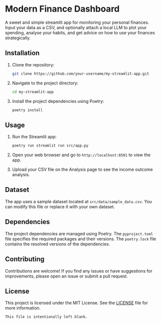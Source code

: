 # Modern Finance Dashboard

A sweet and simple streamlit app for monitoring your personal finances. Input your data as a CSV, and optionally attach a local LLM to plot your spending, analyse your habits, and get advice on how to use your finances strategically. 

## Installation

1. Clone the repository:

   ```bash
   git clone https://github.com/your-username/my-streamlit-app.git
   ```

2. Navigate to the project directory:

   ```bash
   cd my-streamlit-app
   ```

3. Install the project dependencies using Poetry:

   ```bash
   poetry install
   ```

## Usage

1. Run the Streamlit app:

   ```bash
   poetry run streamlit run src/app.py
   ```

2. Open your web browser and go to `http://localhost:8501` to view the app.

3. Upload your CSV file on the Analysis page to see the income outcome analysis.

## Dataset

The app uses a sample dataset located at `src/data/sample_data.csv`. You can modify this file or replace it with your own dataset.

## Dependencies

The project dependencies are managed using Poetry. The `pyproject.toml` file specifies the required packages and their versions. The `poetry.lock` file contains the resolved versions of the dependencies.

## Contributing

Contributions are welcome! If you find any issues or have suggestions for improvements, please open an issue or submit a pull request.

## License

This project is licensed under the MIT License. See the [LICENSE](LICENSE) file for more information.
```
This file is intentionally left blank.
```
